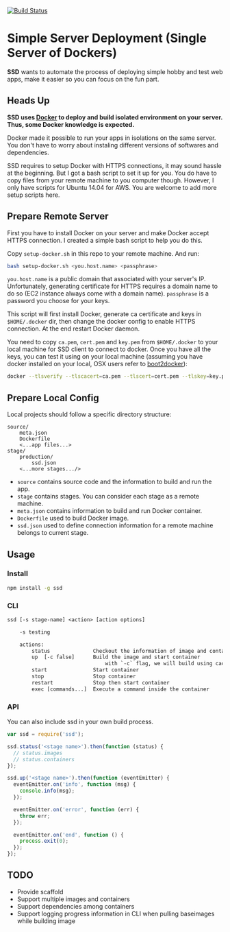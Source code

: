 [![Build Status](https://travis-ci.org/daiweilu/ssd.svg?branch=master)](https://travis-ci.org/daiweilu/ssd)

# Simple Server Deployment (Single Server of Dockers)

__SSD__ wants to automate the process of deploying simple hobby and test web apps, make it easier so you can focus on the fun part.

## Heads Up

**SSD uses [__Docker__](https://www.docker.com/) to deploy and build isolated environment on your server. Thus, some Docker knowledge is expected.**

Docker made it possible to run your apps in isolations on the same server. You don't have to worry about instaling different versions of softwares and dependencies.

SSD requires to setup Docker with HTTPS connections, it may sound hassle at the beginning. But I got a bash script to set it up for you. You do have to copy files from your remote machine to you computer though. However, I only have scripts for Ubuntu 14.04 for AWS. You are welcome to add more setup scripts here.

## Prepare Remote Server

First you have to install Docker on your server and make Docker accept HTTPS connection. I created a simple bash script to help you do this.

Copy `setup-docker.sh` in this repo to your remote machine. And run:

```bash
bash setup-docker.sh <you.host.name> <passphrase>
```

`you.host.name` is a public domain that associated with your server's IP. Unfortunately, generating certificate for HTTPS requires a domain name to do so (EC2 instance always come with a domain name). `passphrase` is a password you choose for your keys.

This script will first install Docker, generate ca certificate and keys in `$HOME/.docker` dir, then change the docker config to enable HTTPS connection. At the end restart Docker daemon.

You need to copy `ca.pem`, `cert.pem` and `key.pem` from `$HOME/.docker` to your local machine for SSD client to connect to docker. Once you have all the keys, you can test it using on your local machine (assuming you have docker installed on your local, OSX users refer to [boot2docker]( https://docs.docker.com/installation/mac/)):

```bash
docker --tlsverify --tlscacert=ca.pem --tlscert=cert.pem --tlskey=key.pem -H=<your.host.name>:2376 version
```

## Prepare Local Config

Local projects should follow a specific directory structure:

```
source/
    meta.json
    Dockerfile
    <...app files...>
stage/
    production/
        ssd.json
    <...more stages.../>
```

- `source` contains source code and the information to build and run the app.
- `stage` contains stages. You can consider each stage as a remote machine.
- `meta.json` contains information to build and run Docker container.
- `Dockerfile` used to build Docker image.
- `ssd.json` used to define connection information for a remote machine belongs to current stage.

## Usage

### Install

```bash
npm install -g ssd
```

### CLI

```txt
ssd [-s stage-name] <action> [action options]

    -s testing

    actions:
        status              Checkout the information of image and container
        up  [-c false]      Build the image and start container
                                with `-c` flag, we will build using cache
        start               Start container
        stop                Stop container
        restart             Stop then start container
        exec [commands...]  Execute a command inside the container
```

### API

You can also include ssd in your own build process.

```javascript
var ssd = require('ssd');

ssd.status('<stage name>').then(function (status) {
  // status.images
  // status.containers
});

ssd.up('<stage name>').then(function (eventEmitter) {
  eventEmitter.on('info', function (msg) {
    console.info(msg);
  });

  eventEmitter.on('error', function (err) {
    throw err;
  });

  eventEmitter.on('end', function () {
    process.exit(0);
  });
});
```

## TODO

- Provide scaffold
- Support multiple images and containers
- Support dependencies among containers
- Support logging progress information in CLI when pulling baseimages while building image
